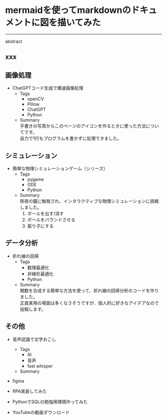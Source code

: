 # mermaidを使ってmarkdownのドキュメントに図を描いてみた
[](::tags::mermaid,markdown,VSCode)

---

abstract

## xxx


## 画像処理
- ChatGPTコード生成で爆速画像処理
    - Tags
        - openCV
        - Pillow
        - ChatGPT
        - Python
    - Summary  
        手書きの写真からこのページのアイコンを作るときに使った方法についてです。  
        自力で1行もプログラムを書かずに処理できました。  

## シミュレーション
- 簡単な物理シミュレーションゲーム（シリーズ）
    - Tags
        - pygame
        - ODE
        - Python
    - Summary  
        除夜の鐘に触発され、インタラクティブな物理シミュレーションに挑戦しました。
        1. ボールを出す/消す
        1. ボールをバウンドさせる
        1. 振り子にする

## データ分析
- 折れ線の回帰
    - Tags
        - 数理最適化
        - 非線形最適化
        - Python
    - Summary  
        関数を合成する簡単な方法を使って、折れ線の回帰分析のコードを作りました。  
        正直実用の場面は多くなさそうですが、個人的に好きなアイデアなので投稿します。


## その他
- 音声認識で文字おこし
    - Tags
        - AI
        - 音声
        - fast whisper
    - Summary  

- figma

- RPA実装してみた

- PythonでSQLの勉強用環境作ってみた

- YouTubeの動画ダウンロード
